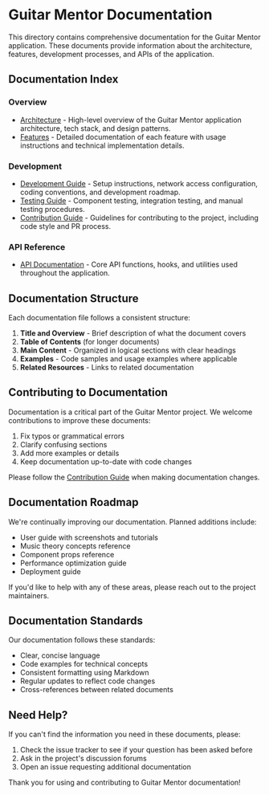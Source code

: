 # Guitar Mentor Documentation

This directory contains comprehensive documentation for the Guitar Mentor application. These documents provide information about the architecture, features, development processes, and APIs of the application.

## Documentation Index

### Overview

- [Architecture](./architecture.md) - High-level overview of the Guitar Mentor application architecture, tech stack, and design patterns.
- [Features](./features.md) - Detailed documentation of each feature with usage instructions and technical implementation details.

### Development

- [Development Guide](./development.md) - Setup instructions, network access configuration, coding conventions, and development roadmap.
- [Testing Guide](./testing.md) - Component testing, integration testing, and manual testing procedures.
- [Contribution Guide](./contribution-guide.md) - Guidelines for contributing to the project, including code style and PR process.

### API Reference

- [API Documentation](./api.md) - Core API functions, hooks, and utilities used throughout the application.

## Documentation Structure

Each documentation file follows a consistent structure:

1. **Title and Overview** - Brief description of what the document covers
2. **Table of Contents** (for longer documents)
3. **Main Content** - Organized in logical sections with clear headings
4. **Examples** - Code samples and usage examples where applicable
5. **Related Resources** - Links to related documentation

## Contributing to Documentation

Documentation is a critical part of the Guitar Mentor project. We welcome contributions to improve these documents:

1. Fix typos or grammatical errors
2. Clarify confusing sections
3. Add more examples or details
4. Keep documentation up-to-date with code changes

Please follow the [Contribution Guide](./contribution-guide.md) when making documentation changes.

## Documentation Roadmap

We're continually improving our documentation. Planned additions include:

- User guide with screenshots and tutorials
- Music theory concepts reference
- Component props reference
- Performance optimization guide
- Deployment guide

If you'd like to help with any of these areas, please reach out to the project maintainers.

## Documentation Standards

Our documentation follows these standards:

- Clear, concise language
- Code examples for technical concepts
- Consistent formatting using Markdown
- Regular updates to reflect code changes
- Cross-references between related documents

## Need Help?

If you can't find the information you need in these documents, please:

1. Check the issue tracker to see if your question has been asked before
2. Ask in the project's discussion forums
3. Open an issue requesting additional documentation

Thank you for using and contributing to Guitar Mentor documentation! 